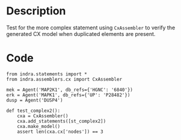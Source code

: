 # Description
Test for the more complex statement using `CxAssembler` to verify the generated CX model when duplicated elements are present.

# Code
```
from indra.statements import *
from indra.assemblers.cx import CxAssembler

mek = Agent('MAP2K1', db_refs={'HGNC': '6840'})
erk = Agent('MAPK1', db_refs={'UP': 'P28482'})
dusp = Agent('DUSP4')

def test_complex2():
    cxa = CxAssembler()
    cxa.add_statements([st_complex2])
    cxa.make_model()
    assert len(cxa.cx['nodes']) == 3

```
